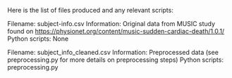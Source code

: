 Here is the list of files produced and any relevant scripts:

Filename: subject-info.csv
Information: Original data from MUSIC study found on https://physionet.org/content/music-sudden-cardiac-death/1.0.1/
Python scripts: None

Filename: subject_info_cleaned.csv
Information: Preprocessed data (see preprocessing.py for more details on preprocessing steps)
Python scripts: preprocessing.py
